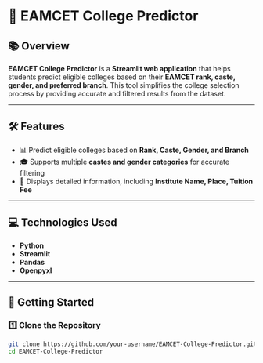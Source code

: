 # 🚀 **EAMCET College Predictor**

## 📚 **Overview**  
**EAMCET College Predictor** is a **Streamlit web application** that helps students predict eligible colleges based on their **EAMCET rank, caste, gender, and preferred branch**. This tool simplifies the college selection process by providing accurate and filtered results from the dataset.

---

## 🛠️ **Features**  
- 📊 Predict eligible colleges based on **Rank, Caste, Gender, and Branch**  
- 🎓 Supports multiple **castes and gender categories** for accurate filtering  
- 📝 Displays detailed information, including **Institute Name, Place, Tuition Fee**  

---

## 💻 **Technologies Used**  
- **Python**  
- **Streamlit**  
- **Pandas**  
- **Openpyxl**  

---

## 🚀 **Getting Started**

### 1️⃣ **Clone the Repository**  
```bash
git clone https://github.com/your-username/EAMCET-College-Predictor.git
cd EAMCET-College-Predictor
